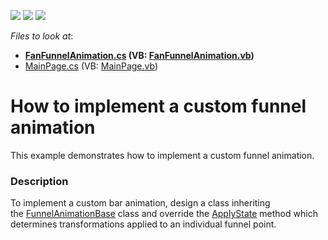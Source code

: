 <!-- default badges list -->
![](https://img.shields.io/endpoint?url=https://codecentral.devexpress.com/api/v1/VersionRange/128574813/16.1.4%2B)
[![](https://img.shields.io/badge/Open_in_DevExpress_Support_Center-FF7200?style=flat-square&logo=DevExpress&logoColor=white)](https://supportcenter.devexpress.com/ticket/details/T430171)
[![](https://img.shields.io/badge/📖_How_to_use_DevExpress_Examples-e9f6fc?style=flat-square)](https://docs.devexpress.com/GeneralInformation/403183)
<!-- default badges end -->
<!-- default file list -->
*Files to look at*:

* **[FanFunnelAnimation.cs](./CS/AnimationExample/FanFunnelAnimation.cs) (VB: [FanFunnelAnimation.vb](./VB/AnimationExample/FanFunnelAnimation.vb))**
* [MainPage.cs](./CS/AnimationExample/MainPage.cs) (VB: [MainPage.vb](./VB/AnimationExample/MainPage.vb))
<!-- default file list end -->
# How to implement a custom funnel animation


This example demonstrates how to implement a custom funnel animation.


<h3>Description</h3>

To implement a custom bar animation, design a class inheriting the&nbsp;<a href="https://documentation.devexpress.com/#CoreLibraries/clsDevExpressXtraChartsFunnelAnimationBasetopic">FunnelAnimationBase</a>&nbsp;class and override&nbsp;the&nbsp;<a href="https://documentation.devexpress.com/#CoreLibraries/DevExpressXtraChartsFunnelAnimationBase_ApplyStatetopic">ApplyState</a>&nbsp;method&nbsp;which determines transformations applied to an individual funnel point.

<br/>


